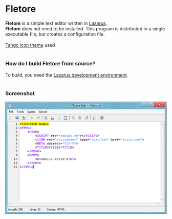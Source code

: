 # Fletore
**Fletore** is a simple text editor written in [Lazarus](https://lazarus-ide.org).
<br>
**Fletore** does not need to be installed. This program is distributed in a single executable file, but creates a configuration file.
<br>
<br>
[Tango icon theme](http://tango.freedesktop.org) used
<br>
#
### How do I build Fletore from source?
To build, you need the [Lazarus development environment](https://lazarus-ide.org). 
<br>
#
### Screenshot
![Fletore screenshot](screenshot.png)
